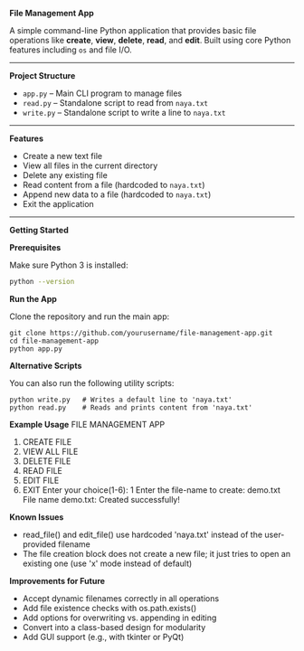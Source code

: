 **File Management App**

A simple command-line Python application that provides basic file operations like **create**, **view**, **delete**, **read**, and **edit**. Built using core Python features including `os` and file I/O.

---

**Project Structure**

- `app.py` – Main CLI program to manage files
- `read.py` – Standalone script to read from `naya.txt`
- `write.py` – Standalone script to write a line to `naya.txt`

---

**Features**

- Create a new text file
- View all files in the current directory
- Delete any existing file
- Read content from a file (hardcoded to `naya.txt`)
- Append new data to a file (hardcoded to `naya.txt`)
- Exit the application

---

**Getting Started**

**Prerequisites**

Make sure Python 3 is installed:

```bash
python --version
```

**Run the App**

Clone the repository and run the main app:
```
git clone https://github.com/yourusername/file-management-app.git
cd file-management-app
python app.py
```

**Alternative Scripts**

You can also run the following utility scripts:
```
python write.py   # Writes a default line to 'naya.txt'
python read.py    # Reads and prints content from 'naya.txt'
```

**Example Usage**
FILE MANAGEMENT APP
1. CREATE FILE
2. VIEW ALL FILE
3. DELETE FILE
4. READ FILE
5. EDIT FILE
6. EXIT
Enter your choice(1-6): 1
Enter the file-name to create: demo.txt
File name demo.txt: Created successfully!

**Known Issues**

- read_file() and edit_file() use hardcoded 'naya.txt' instead of the user-provided filename
- The file creation block does not create a new file; it just tries to open an existing one (use 'x' mode instead of default)

**Improvements for Future**

- Accept dynamic filenames correctly in all operations
- Add file existence checks with os.path.exists()
- Add options for overwriting vs. appending in editing
- Convert into a class-based design for modularity
- Add GUI support (e.g., with tkinter or PyQt)
